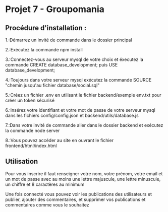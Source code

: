 # Projet 7 - Groupomania

## Procédure d'installation :

1.:Démarrez un invité de commande dans le dossier principal

2.:Exécutez la commande npm install

3.:Connectez-vous au serveur mysql de votre choix et éxecutez la commande CREATE database_development; puis USE database_development;

4.:Toujours dans votre serveur mysql exécutez la commande SOURCE "chemin jusqu'au fichier database/social.sql"

5.:Créez un fichier .env en utilisant le fichier backend/exemple env.txt pour créer un token sécurisé

6.:Insérez votre identifiant et votre mot de passe de votre serveur mysql dans les fichiers config/config.json et backend/utils/database.js

7.:Dans votre invité de commande aller dans le dossier backend et exécutez la commande node server

8.:Vous pouvez accéder au site en ouvrant le fichier frontend/html/index.html

## Utilisation

Pour vous inscrire il faut renseigner votre nom, votre prénom, votre email et un mot de passe avec au moins une lettre majuscule, une lettre minuscule, un chiffre et 8 caractères au minimum

Une fois connecté vous pouvez voir les publications des utilisateurs et publier, ajouter des commentaires, et supprimer vos publications et commentaires comme vous le souhaitez

